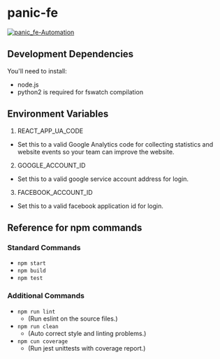 # panic-fe

[![panic_fe-Automation](https://github.com/niall-byrne/panic-fe/workflows/panic_fe-Automation/badge.svg)](https://github.com/niall-byrne/panic_fe/actions)

## Development Dependencies

You'll need to install:

- node.js
- python2 is required for fswatch compilation

## Environment Variables

1. REACT_APP_UA_CODE

- Set this to a valid Google Analytics code for collecting statistics and website events so your team can improve the website.

2. GOOGLE_ACCOUNT_ID

- Set this to a valid google service account address for login.

3. FACEBOOK_ACCOUNT_ID

- Set this to a valid facebook application id for login.

## Reference for npm commands

### Standard Commands

- `npm start`
- `npm build`
- `npm test`

### Additional Commands

- `npm run lint`
  - (Run eslint on the source files.)
- `npm run clean`
  - (Auto correct style and linting problems.)
- `npm cun coverage`
  - (Run jest unittests with coverage report.)
